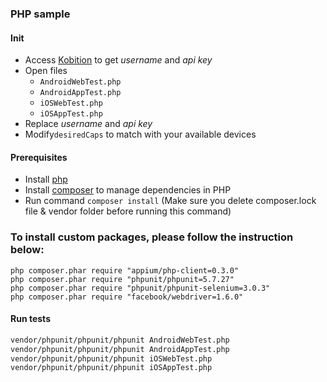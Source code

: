 ### PHP sample

#### Init
* Access [Kobition](https://portal.kobiton.com) to get *username* and *api key*
* Open files
  - `AndroidWebTest.php`
  - `AndroidAppTest.php`
  - `iOSWebTest.php`
  - `iOSAppTest.php`
* Replace *username* and *api key*
* Modify`desiredCaps` to match with your available devices

#### Prerequisites
 * Install [php](http://php.net/)
 * Install [composer](https://getcomposer.org/download/) to manage dependencies in PHP
 * Run command `composer install` (Make sure you delete composer.lock file & vendor folder before running this command)

### To install custom packages, please follow the instruction below:

```
php composer.phar require "appium/php-client=0.3.0"
php composer.phar require "phpunit/phpunit=5.7.27"
php composer.phar require "phpunit/phpunit-selenium=3.0.3"
php composer.phar require "facebook/webdriver=1.6.0"
```

#### Run tests
```bash
vendor/phpunit/phpunit/phpunit AndroidWebTest.php
vendor/phpunit/phpunit/phpunit AndroidAppTest.php
vendor/phpunit/phpunit/phpunit iOSWebTest.php
vendor/phpunit/phpunit/phpunit iOSAppTest.php
```
